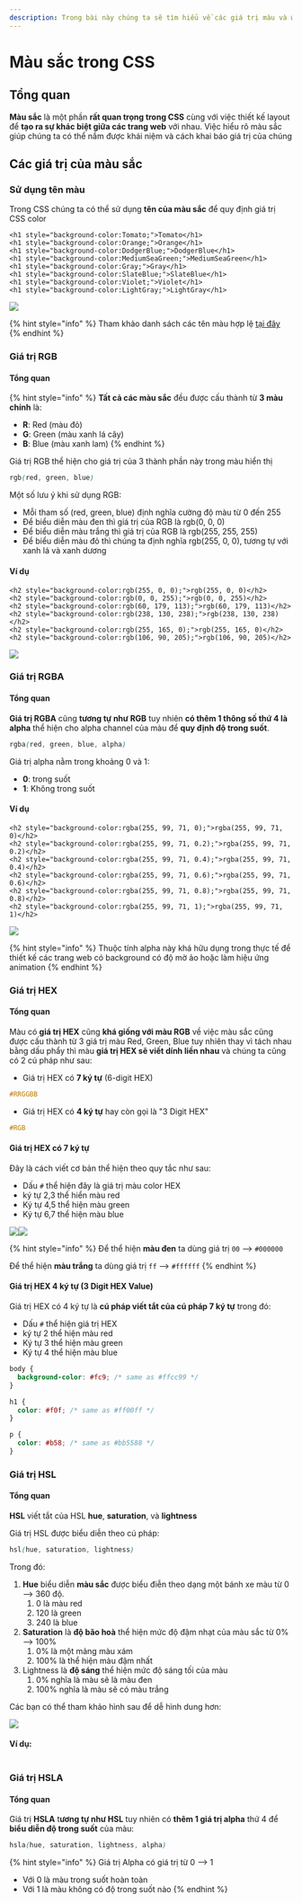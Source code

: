 ```yaml
---
description: Trong bài này chúng ta sẽ tìm hiểu về các giá trị màu và ứng dụng của chúng
---
```


# Màu sắc trong CSS

## Tổng quan

**Màu sắc** là một phần **rất quan trọng trong CSS** cùng với việc thiết kế layout để **tạo ra sự khác biệt giữa các trang web** với nhau. Việc hiểu rõ màu sắc giúp chúng ta có thể nắm được khái niệm và cách khai báo giá trị của chúng

## Các giá trị của màu sắc

### Sử dụng tên màu

Trong CSS chúng ta có thể sử dụng **tên của màu sắc** để quy định giá trị CSS color

```markup
<h1 style="background-color:Tomato;">Tomato</h1>
<h1 style="background-color:Orange;">Orange</h1>
<h1 style="background-color:DodgerBlue;">DodgerBlue</h1>
<h1 style="background-color:MediumSeaGreen;">MediumSeaGreen</h1>
<h1 style="background-color:Gray;">Gray</h1>
<h1 style="background-color:SlateBlue;">SlateBlue</h1>
<h1 style="background-color:Violet;">Violet</h1>
<h1 style="background-color:LightGray;">LightGray</h1>
```

![](<../.gitbook/assets/image (68).png>)

{% hint style="info" %}
Tham khảo danh sách các tên màu hợp lệ [tại đây](https://www.w3schools.com/colors/colors\_names.asp)
{% endhint %}

### Giá trị RGB

#### Tổng quan&#x20;

{% hint style="info" %}
**Tất cả các màu sắc** đều được cấu thành từ **3 màu chính** là:

* **R**: Red (màu đỏ)
* **G**: Green (màu xanh lá cây)
* **B**: Blue (màu xanh lam)
{% endhint %}

Giá trị RGB thể hiện cho giá trị của 3 thành phần này trong màu hiển thị

```css
rgb(red, green, blue)
```

Một số lưu ý khi sử dụng RGB:

* Mỗi tham số (red, green, blue) định nghĩa cường độ màu từ 0 đến 255
* Để biểu diễn màu đen thì giá trị của RGB là rgb(0, 0, 0)
* Để biểu diễn màu trắng thì giá trị của RGB là rgb(255, 255, 255)
* Để biểu diễn màu đỏ thì chúng ta định nghĩa rgb(255, 0, 0), tương tự với xanh lá và xanh dương

#### Ví dụ

```markup
<h2 style="background-color:rgb(255, 0, 0);">rgb(255, 0, 0)</h2>
<h2 style="background-color:rgb(0, 0, 255);">rgb(0, 0, 255)</h2>
<h2 style="background-color:rgb(60, 179, 113);">rgb(60, 179, 113)</h2>
<h2 style="background-color:rgb(238, 130, 238);">rgb(238, 130, 238)</h2>
<h2 style="background-color:rgb(255, 165, 0);">rgb(255, 165, 0)</h2>
<h2 style="background-color:rgb(106, 90, 205);">rgb(106, 90, 205)</h2>
```

![](<../.gitbook/assets/image (20).png>)

### Giá trị RGBA

#### Tổng quan

**Giá trị RGBA** cũng **tương tự như RGB** tuy nhiên **có thêm 1 thông số thứ 4 là alpha** thể hiện cho alpha channel của màu để **quy định độ trong suốt**.

```css
rgba(red, green, blue, alpha)
```

Giá trị alpha nằm trong khoảng 0 và 1:

* **0**: trong suốt
* **1**: Không trong suốt

#### Ví dụ

```markup
<h2 style="background-color:rgba(255, 99, 71, 0);">rgba(255, 99, 71, 0)</h2>
<h2 style="background-color:rgba(255, 99, 71, 0.2);">rgba(255, 99, 71, 0.2)</h2>
<h2 style="background-color:rgba(255, 99, 71, 0.4);">rgba(255, 99, 71, 0.4)</h2>
<h2 style="background-color:rgba(255, 99, 71, 0.6);">rgba(255, 99, 71, 0.6)</h2>
<h2 style="background-color:rgba(255, 99, 71, 0.8);">rgba(255, 99, 71, 0.8)</h2>
<h2 style="background-color:rgba(255, 99, 71, 1);">rgba(255, 99, 71, 1)</h2>
```

![](<../.gitbook/assets/image (51).png>)

{% hint style="info" %}
Thuộc tính alpha này khá hữu dụng trong thực tế để thiết kế các trang web có background có độ mờ ảo hoặc làm hiệu ứng animation
{% endhint %}

### Giá trị HEX

#### Tổng quan

Màu có **giá trị HEX** cũng **khá giống với màu RGB** về việc màu sắc cũng được cấu thành từ 3 giá trị màu Red, Green, Blue tuy nhiên thay vì tách nhau bằng dấu phẩy thì màu **giá trị HEX sẽ viết dính liền nhau** và chúng ta cũng có 2 cú pháp như sau:&#x20;

* Giá trị HEX có **7 ký tự** (6-digit HEX)

```css
#RRGGBB
```

* Giá trị HEX có **4 ký tự** hay còn gọi là "3 Digit HEX"

```css
#RGB
```

#### Giá trị HEX có 7 ký tự

Đây là cách viết cơ bản thể hiện theo quy tắc như sau:

* Dấu `#` thể hiện đây là giá trị màu color HEX
* ký tự 2,3 thể hiển màu red
* Ký tự 4,5 thể hiện màu green
* Ký tự 6,7 thể hiện màu blue

![](<../.gitbook/assets/image (4) (1).png>)![](<../.gitbook/assets/image (1) (2).png>)

{% hint style="info" %}
Để thể hiện **màu đen** ta dùng giá trị `00` --> `#000000`

Để thể hiện **màu trắng** ta dùng giá trị `ff` --> `#ffffff`
{% endhint %}

#### Giá trị HEX 4 ký tự (3 Digit HEX Value)

Giá trị HEX có 4 ký tự là **cú pháp viết tắt của cú pháp 7 ký tự** trong đó:

* Dấu `#` thể hiện giá trị HEX
* ký tự 2 thể hiện màu red
* Ký tự 3 thể hiện màu green
* Ký tự 4 thể hiện màu blue

```css
body {
  background-color: #fc9; /* same as #ffcc99 */
}

h1 {
  color: #f0f; /* same as #ff00ff */
}

p {
  color: #b58; /* same as #bb5588 */
}
```

### Giá trị HSL

#### Tổng quan

**HSL** viết tắt của HSL **hue**, **saturation**, và **lightness**

Giá trị HSL được biểu diễn theo cú pháp:

```css
hsl(hue, saturation, lightness)
```

Trong đó:

1. **Hue** biểu diễn **màu sắc** được biểu điễn theo dạng một bánh xe màu từ 0 --> 360 độ.&#x20;
   1. 0 là màu red
   2. 120 là green
   3. 240 là blue
2. **Saturation** là **độ bão hoà** thể hiện mức độ đậm nhạt của màu sắc từ 0% --> 100%
   1. 0% là một mảng màu xám&#x20;
   2. 100% là thể hiện màu đậm nhất
3. Lightness là **độ sáng** thể hiện mức độ sáng tối của màu
   1. 0% nghĩa là màu sẽ là màu đen
   2. 100% nghĩa là màu sẽ có màu trắng

Các bạn có thể tham khảo hình sau để dễ hình dung hơn:

![](<../.gitbook/assets/image (13).png>)

#### Ví dụ:

<figure><img src="../.gitbook/assets/image (6).png" alt=""><figcaption></figcaption></figure>

### Giá trị HSLA

#### Tổng quan&#x20;

Giá trị **HSLA** t**ương tự như HSL** tuy nhiên có **thêm 1 giá trị alpha** thứ 4 để **biểu diễn độ trong suốt** của màu:

```css
hsla(hue, saturation, lightness, alpha)
```

{% hint style="info" %}
Giá trị Alpha có giá trị từ 0 --> 1

* Với 0 là màu trong suốt hoàn toàn
* Với 1 là màu không có độ trong suốt nào
{% endhint %}

<figure><img src="../.gitbook/assets/image (5) (2).png" alt=""><figcaption></figcaption></figure>

